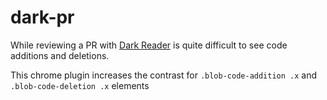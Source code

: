 # dark-pr

While reviewing a PR with [Dark Reader](https://darkreader.org/) is quite difficult to see code additions and deletions.

This chrome plugin increases the contrast for `.blob-code-addition .x` and `.blob-code-deletion .x` elements